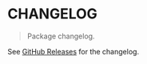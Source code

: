 # CHANGELOG

> Package changelog.

See [GitHub Releases](https://github.com/stdlib-js/stats-base-dists-normal-logcdf/releases) for the changelog.